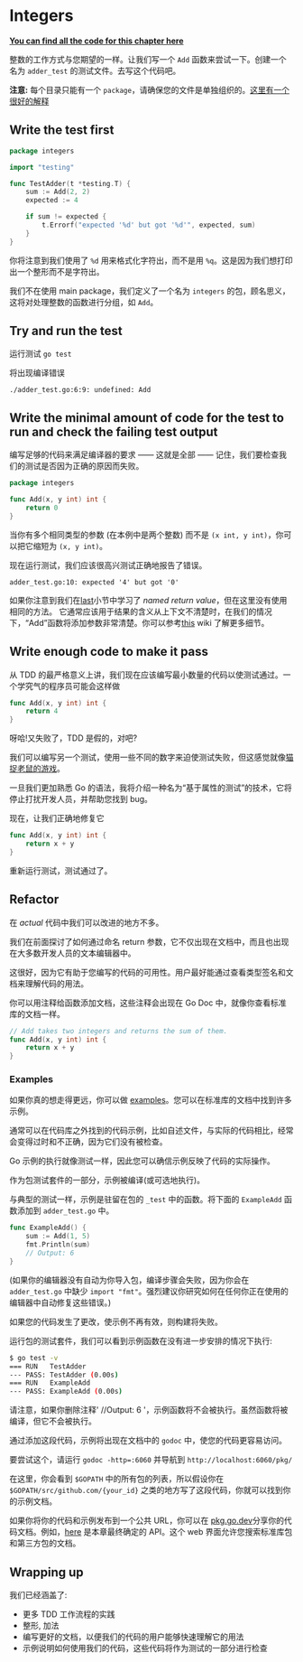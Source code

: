 # Integers

**[You can find all the code for this chapter here](https://github.com/quii/learn-go-with-tests/tree/main/integers)**

整数的工作方式与您期望的一样。让我们写一个 `Add` 函数来尝试一下。创建一个名为 `adder_test` 的测试文件。去写这个代码吧。

**注意:** 每个目录只能有一个 `package`，请确保您的文件是单独组织的。[这里有一个很好的解释](https://dave.cheney.net/2014/12/01/five-suggestions-for-setting-up-a-go-project)

## Write the test first

```go
package integers

import "testing"

func TestAdder(t *testing.T) {
	sum := Add(2, 2)
	expected := 4

	if sum != expected {
		t.Errorf("expected '%d' but got '%d'", expected, sum)
	}
}
```

你将注意到我们使用了 `%d` 用来格式化字符出，而不是用 `%q`。这是因为我们想打印出一个整形而不是字符出。

我们不在使用 main package，我们定义了一个名为 `integers` 的包，顾名思义，这将对处理整数的函数进行分组，如 `Add`。


## Try and run the test

运行测试 `go test`

将出现编译错误

`./adder_test.go:6:9: undefined: Add`

## Write the minimal amount of code for the test to run and check the failing test output

编写足够的代码来满足编译器的要求 —— 这就是全部 —— 记住，我们要检查我们的测试是否因为正确的原因而失败。

```go
package integers

func Add(x, y int) int {
	return 0
}
```


当你有多个相同类型的参数 \(在本例中是两个整数\) 而不是 `(x int, y int)`，你可以把它缩短为 `(x, y int)`。

现在运行测试，我们应该很高兴测试正确地报告了错误。

`adder_test.go:10: expected '4' but got '0'`

如果你注意到我们在[last](hello-world.md#one…last…refactor?)小节中学习了 _named return value_，但在这里没有使用相同的方法。
它通常应该用于结果的含义从上下文不清楚时，在我们的情况下，“Add”函数将添加参数非常清楚。你可以参考[this](https://github.com/golang/go/wiki/CodeReviewComments#named-result-parameters) wiki
了解更多细节。



## Write enough code to make it pass

从 TDD 的最严格意义上讲，我们现在应该编写最小数量的代码以使测试通过。一个学究气的程序员可能会这样做

```go
func Add(x, y int) int {
	return 4
}
```

呀哈!又失败了，TDD 是假的，对吧?

我们可以编写另一个测试，使用一些不同的数字来迫使测试失败，但这感觉就像[猫捉老鼠的游戏](https://en.m.wikipedia.org/wiki/Cat_and_mouse)。

一旦我们更加熟悉 Go 的语法，我将介绍一种名为“基于属性的测试”的技术，它将停止打扰开发人员，并帮助您找到 bug。

现在，让我们正确地修复它

```go
func Add(x, y int) int {
	return x + y
}
```

重新运行测试，测试通过了。

## Refactor

在 _actual_ 代码中我们可以改进的地方不多。

我们在前面探讨了如何通过命名 return 参数，它不仅出现在文档中，而且也出现在大多数开发人员的文本编辑器中。

这很好，因为它有助于您编写的代码的可用性。用户最好能通过查看类型签名和文档来理解代码的用法。

你可以用注释给函数添加文档，这些注释会出现在 Go Doc 中，就像你查看标准库的文档一样。

```go
// Add takes two integers and returns the sum of them.
func Add(x, y int) int {
	return x + y
}
```

### Examples

如果你真的想走得更远，你可以做 [examples](https://blog.golang.org/examples)。您可以在标准库的文档中找到许多示例。

通常可以在代码库之外找到的代码示例，比如自述文件，与实际的代码相比，经常会变得过时和不正确，因为它们没有被检查。

Go 示例的执行就像测试一样，因此您可以确信示例反映了代码的实际操作。

作为包测试套件的一部分，示例被编译\(或可选地执行\)。

与典型的测试一样，示例是驻留在包的 `_test` 中的函数。将下面的 `ExampleAdd` 函数添加到 `adder_test.go` 中。


```go
func ExampleAdd() {
	sum := Add(1, 5)
	fmt.Println(sum)
	// Output: 6
}
```

(如果你的编辑器没有自动为你导入包，编译步骤会失败，因为你会在 `adder_test.go` 中缺少 `import "fmt"`。强烈建议你研究如何在任何你正在使用的编辑器中自动修复这些错误。)

如果您的代码发生了更改，使示例不再有效，则构建将失败。

运行包的测试套件，我们可以看到示例函数在没有进一步安排的情况下执行:

```bash
$ go test -v
=== RUN   TestAdder
--- PASS: TestAdder (0.00s)
=== RUN   ExampleAdd
--- PASS: ExampleAdd (0.00s)
```

请注意，如果你删除注释' //Output: 6 '，示例函数将不会被执行。虽然函数将被编译，但它不会被执行。

通过添加这段代码，示例将出现在文档中的 `godoc` 中，使您的代码更容易访问。

要尝试这个，请运行 `godoc -http=:6060` 并导航到 `http://localhost:6060/pkg/`

在这里，你会看到 `$GOPATH` 中的所有包的列表，所以假设你在 `$GOPATH/src/github.com/{your_id}` 之类的地方写了这段代码，你就可以找到你的示例文档。

如果你将你的代码和示例发布到一个公共 URL，你可以在 [pkg.go.dev](https://pkg.go.dev/)分享你的代码文档。例如，[here](https://pkg.go.dev/github.com/quii/learn-go-with-tests/integers/v2)
是本章最终确定的 API。这个 web 界面允许您搜索标准库包和第三方包的文档。

## Wrapping up

我们已经涵盖了:

* 更多 TDD 工作流程的实践
* 整形, 加法
* 编写更好的文档，以便我们的代码的用户能够快速理解它的用法
* 示例说明如何使用我们的代码，这些代码将作为测试的一部分进行检查
